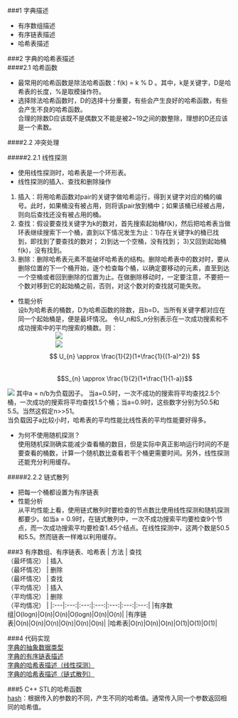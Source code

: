 <script type="text/javascript" src="http://cdn.mathjax.org/mathjax/latest/MathJax.js?config=default"></script>
###1 字典描述

 - 有序数组描述
 - 有序链表描述
 - 哈希表描述

###2 字典的哈希表描述    
####2.1 哈希函数
 - 最常用的哈希函数是除法哈希函数：f(k) = k % D 。其中，k是关键字，D是哈希表的长度，%是取模操作符。
 - 选择除法哈希函数时，D的选择十分重要，有些会产生良好的哈希函数，有些会产生不良的哈希函数。<br />合理的除数D应该既不是偶数又不能是被2~19之间的数整除，理想的D还应该是一个素数。

####2.2 冲突处理

#####2.2.1 线性探测
 - 使用线性探测时，哈希表是一个环形表。
 - 线性探测的插入、查找和删除操作  
  1. 插入：将用哈希函数对pair的关键字做哈希运行，得到关键字对应的桶的编号。此时，如果桶没有被占用，则将该pair放到桶中；如果该桶已经被占用，则向后查找还没有被占用的桶。
  2. 查找：假设要查找关键字为k的数对，首先搜索起始桶f(k)，然后把哈希表当做环表继续搜索下一个桶，直到以下情况发生为止：1)存在关键字k的桶已找到，即找到了要查找的数对； 2)到达一个空桶，没有找到； 3)又回到起始桶f(k)，没有找到。
  3. 删除：删除哈希表元素不能破坏哈希表的结构。删除哈希表中的数对时，要从删除位置的下一个桶开始，逐个检查每个桶，以确定要移动的元素，直至到达一个空桶或者回到删除的位置为止。在做删除移动时，一定要注意，不要把一个数对移到它的起始桶之前，否则，对这个数对的查找就可能失败。

 - 性能分析   
设b为哈希表的桶数，D为哈希函数的除数，且b=D。当所有关键字都对应在同一个起始桶是，便是最坏情况。
令U_n和S_n分别表示在一次成功搜索和不成功搜索中的平均搜索的桶数。则：<br />
&emsp;&emsp;&emsp;&emsp;&emsp;&emsp;<img src="http://www.forkosh.com/mathtex.cgi? \Large U_{n} \approx \frac{1}{2}(1+\frac{1}{(1-a)^2})"><br />
&emsp;&emsp;&emsp;&emsp;&emsp;&emsp;<img src="http://www.forkosh.com/mathtex.cgi? \Large S_{n} \approx \frac{1}{2}(1+\frac{1}{1-a})">  
$$ U_{n} \approx \frac{1}{2}(1+\frac{1}{(1-a)^2}) $$  
$$S_{n} \approx \frac{1}{2}(1+\frac{1}{1-a})$$  
<img src="http://chart.googleapis.com/chart?cht=tx&chl=\Large x=\frac{-b\pm\sqrt{b^2-4ac}}{2a}" style="border:none;">
其中a = n/b为负载因子。  
当a=0.5时，一次不成功的搜索将平均查找2.5个桶，一次成功的搜索将平均查找1.5个桶；当a=0.9时，这些数字分别为50.5和5.5。当然这假定n>>51。<br >
当负载因子a比较小时，哈希表的平均性能比线性表的平均性能要好得多。  

 - 为何不使用随机探测？  
使用随机探测确实能减少查看桶的数目，但是实际中真正影响运行时间的不是要查看的桶数，计算一个随机数比查看若干个桶更需要时间。另外，线性探测还能充分利用缓存。

#####2.2.2 链式散列
 - 把每一个桶都设置为有序链表
 - 性能分析  
 从平均性能上看，使用链式散列时要检查的节点数比使用线性探测和随机探测都要少。如当a = 0.9时，在链式散列中，一次不成功搜索平均要检查9个节点，而一次成功搜索平均要检查1.45个结点。在线性探测中，这两个数是50.5和5.5。然而链表一样难以利用缓存。


###3 有序数组、有序链表、哈希表
| 方法 | 查找<br />（最坏情况） | 插入<br />（最坏情况） | 删除<br />（最坏情况） | 查找<br />（平均情况） | 插入<br />（平均情况） | 删除<br />（平均情况） |
|:---|:---:|:---:|:---:|:---:|:---:|:---:|
|有序数组|O(logn)|O(n)|O(n)|O(logn)|O(n)|O(n)|
|有序链表|O(n)|O(n)|O(n)|O(n)|O(n)|O(n)|
|哈希表|O(n)|O(n)|O(n)|O(1)|O(1)|O(1)|



###4 代码实现  
[字典的抽象数据类型](./dictionary.h)  
[字典的有序链表描述](./sortedChain.h)  
[字典的哈希表描述（线性探测）](./hashTable.h)  
[字典的哈希表描述（链式散列）](./hashChain.h)  

###5 C++ STL的哈希函数  
[hash](http://www.cplusplus.com/reference/functional/hash/?kw=hash)：根据传入的参数的不同，产生不同的哈希值。通常传入同一个参数返回相同的哈希值。

